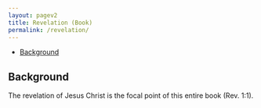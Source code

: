 ```yaml
---
layout: pagev2
title: Revelation (Book)
permalink: /revelation/
---
```

- [Background](#background)

## Background

The revelation of Jesus Christ is the focal point of this entire book (Rev. 1:1). 